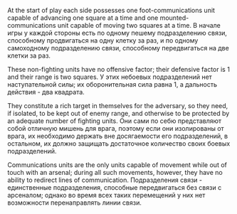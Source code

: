 
At the start of play each side possesses one foot-communications unit capable of advancing one square at a time and one mounted-communications unit capable of moving two squares at a time.
В начале игры у каждой стороны есть по одному пешему подразделению связи, способному продвигаться на одну клетку за раз, и по одному самоходному подразделению связи, способному передвигаться на две клетки за раз.

These non-fighting units have no offensive factor; their defensive factor is 1 and their range is two squares.
У этих небоевых подразделений нет наступательной силы; их оборонительная сила равна 1, а дальность действия - два квадрата.

They constitute a rich target in themselves for the adversary, so they need, if isolated, to be kept out of enemy range, and otherwise to be protected by an adequate number of fighting units.
Они сами по себю представляют собой отличную мишень для врага, поэтому если они изолированы от врага, их необходимо держать вне досягаемости его подразделений, в остальном, их должно защищать достаточное количество своих боевых подразделений.

Communications units are the only units capable of movement while out of touch with an arsenal; during all such movements, however, they have no ability to redirect lines of communication.
Подразделения связи - единственные подразделения, способные передвигаться без связи с арсеналом; однако во время всех таких перемещений у них нет возможности перенаправлять линии связи.